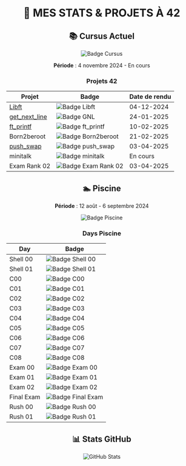 <div align="center">
  
# **🚀 MES STATS & PROJETS À 42**

## 📚 Cursus Actuel 
![Badge Cursus](https://badge.nimon.fr/api/v2/cm94p1kgs7637401mzsavc6dnf/stats?cursusId=21&coalitionId=45)

**Période** : 4 novembre 2024 - En cours  
### Projets 42
| Projet        | Badge                          | Date de rendu  |
|---------------|--------------------------------|----------------|
| [Libft](https://github.com/evandspr/libft) | ![Badge Libft](https://badge.nimon.fr/api/v2/cm94p1kgs7637401mzsavc6dnf/project/4018303) | 04-12-2024     |
| [get_next_line](https://github.com/evandspr/get_next_line) | ![Badge GNL](https://badge.nimon.fr/api/v2/cm94p1kgs7637401mzsavc6dnf/project/4051563) |  24-01-2025     |
| [ft_printf](https://github.com/evandspr/ft_printf) | ![Badge ft_printf](https://badge.nimon.fr/api/v2/cm94p1kgs7637401mzsavc6dnf/project/4055704) | 10-02-2025     |
| Born2beroot   | ![Badge Born2beroot](https://badge.nimon.fr/api/v2/cm94p1kgs7637401mzsavc6dnf/project/4076249) | 21-02-2025     |
| [push_swap](https://github.com/evandspr/push_swap) | ![Badge push_swap](https://badge.nimon.fr/api/v2/cm94p1kgs7637401mzsavc6dnf/project/4165471) |03-04-2025     |
| minitalk      | ![Badge minitalk](https://badge.nimon.fr/api/v2/cm94p1kgs7637401mzsavc6dnf/project/4232959) | En cours    |
| Exam Rank 02  | ![Badge Exam Rank 02](https://badge.nimon.fr/api/v2/cm94p1kgs7637401mzsavc6dnf/project/4165746) | 03-04-2025     |

## 🏊 Piscine
**Période** : 12 août - 6 septembre 2024
   
![Badge Piscine](https://badge.nimon.fr/api/v2/cm94p1kgs7637401mzsavc6dnf/stats?cursusId=9&coalitionId=108)

### Days Piscine
| Day           | Badge                          |
|---------------|--------------------------------|
| Shell 00      | ![Badge Shell 00](https://badge.nimon.fr/api/v2/cm94p1kgs7637401mzsavc6dnf/project/3839051) |
| Shell 01      | ![Badge Shell 01](https://badge.nimon.fr/api/v2/cm94p1kgs7637401mzsavc6dnf/project/3842447) |
| C00           | ![Badge C00](https://badge.nimon.fr/api/v2/cm94p1kgs7637401mzsavc6dnf/project/3846849) |
| C01           | ![Badge C01](https://badge.nimon.fr/api/v2/cm94p1kgs7637401mzsavc6dnf/project/3856831) |
| C02           | ![Badge C02](https://badge.nimon.fr/api/v2/cm94p1kgs7637401mzsavc6dnf/project/3861959) |
| C03           | ![Badge C03](https://badge.nimon.fr/api/v2/cm94p1kgs7637401mzsavc6dnf/project/3861960) |
| C04           | ![Badge C04](https://badge.nimon.fr/api/v2/cm94p1kgs7637401mzsavc6dnf/project/3871188) |
| C05           | ![Badge C05](https://badge.nimon.fr/api/v2/cm94p1kgs7637401mzsavc6dnf/project/3872788) |
| C06           | ![Badge C06](https://badge.nimon.fr/api/v2/cm94p1kgs7637401mzsavc6dnf/project/3872789) |
| C07           | ![Badge C07](https://badge.nimon.fr/api/v2/cm94p1kgs7637401mzsavc6dnf/project/3882257) |
| C08           | ![Badge C08](https://badge.nimon.fr/api/v2/cm94p1kgs7637401mzsavc6dnf/project/3883194) |
| Exam 00       | ![Badge Exam 00](https://badge.nimon.fr/api/v2/cm94p1kgs7637401mzsavc6dnf/project/3844339) |
| Exam 01       | ![Badge Exam 01](https://badge.nimon.fr/api/v2/cm94p1kgs7637401mzsavc6dnf/project/3863486) |
| Exam 02       | ![Badge Exam 02](https://badge.nimon.fr/api/v2/cm94p1kgs7637401mzsavc6dnf/project/3878478) |
| Final Exam    | ![Badge Final Exam](https://badge.nimon.fr/api/v2/cm94p1kgs7637401mzsavc6dnf/project/3896037) |
| Rush 00       | ![Badge Rush 00](https://badge.nimon.fr/api/v2/cm94p1kgs7637401mzsavc6dnf/project/3854652) |
| Rush 01       | ![Badge Rush 01](https://badge.nimon.fr/api/v2/cm94p1kgs7637401mzsavc6dnf/project/3865823) |

## 📊 Stats GitHub
![GitHub Stats](https://github-readme-stats.vercel.app/api?username=evandspr&show_icons=true&theme=dark)
